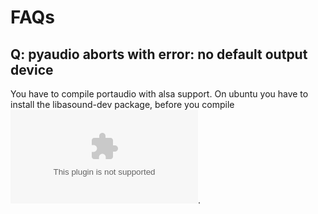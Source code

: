 # FAQs

## Q: pyaudio aborts with error: no default output device
You have to compile portaudio with alsa support. On ubuntu you have to install the libasound-dev package, before you compile ![portaudio](http://www.portaudio.com/archives/pa_stable_v190600_20161030.tgz).

